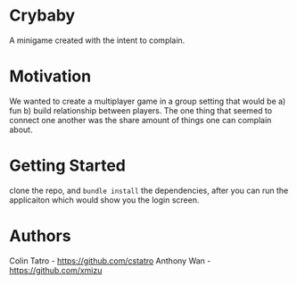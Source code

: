 # Crybaby

A minigame created with the intent to complain. 

# Motivation

We wanted to create a multiplayer game in a group setting that would be a) fun b) build relationship between players. The one thing that seemed to connect one another was the share amount of things one can complain about. 

# Getting Started

clone the repo, and `bundle install` the dependencies, after you can run the applicaiton which would show you the login screen.

# Authors 

Colin Tatro - https://github.com/cstatro
Anthony Wan - https://github.com/xmizu


